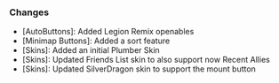 ### Changes ###

  * [AutoButtons]: Added Legion Remix openables
  * [Minimap Buttons]: Added a sort feature
  * [Skins]: Added an initial Plumber Skin
  * [Skins]: Updated Friends List skin to also support now Recent Allies
  * [Skins]: Updated SilverDragon skin to support the mount button
